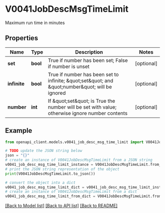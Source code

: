 # V0041JobDescMsgTimeLimit

Maximum run time in minutes

## Properties

Name | Type | Description | Notes
------------ | ------------- | ------------- | -------------
**set** | **bool** | True if number has been set; False if number is unset | [optional] 
**infinite** | **bool** | True if number has been set to infinite; \&quot;set\&quot; and \&quot;number\&quot; will be ignored | [optional] 
**number** | **int** | If \&quot;set\&quot; is True the number will be set with value; otherwise ignore number contents | [optional] 

## Example

```python
from openapi_client.models.v0041_job_desc_msg_time_limit import V0041JobDescMsgTimeLimit

# TODO update the JSON string below
json = "{}"
# create an instance of V0041JobDescMsgTimeLimit from a JSON string
v0041_job_desc_msg_time_limit_instance = V0041JobDescMsgTimeLimit.from_json(json)
# print the JSON string representation of the object
print(V0041JobDescMsgTimeLimit.to_json())

# convert the object into a dict
v0041_job_desc_msg_time_limit_dict = v0041_job_desc_msg_time_limit_instance.to_dict()
# create an instance of V0041JobDescMsgTimeLimit from a dict
v0041_job_desc_msg_time_limit_from_dict = V0041JobDescMsgTimeLimit.from_dict(v0041_job_desc_msg_time_limit_dict)
```
[[Back to Model list]](../README.md#documentation-for-models) [[Back to API list]](../README.md#documentation-for-api-endpoints) [[Back to README]](../README.md)



